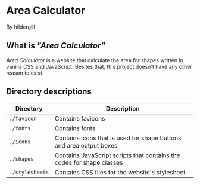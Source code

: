 # Area Calculator

By hildergill

## What is _"Area Calculator"_

_Area Calculator_ is a website that calculate the area for shapes written in vanilla CSS and JavaScript. Besites that, this project doesn't have any other reason to exist.

## Directory descriptions

| Directory       | Description                                                           |
| --------------- | --------------------------------------------------------------------- |
| `./favicon`     | Contains favicons                                                     |
| `./fonts`       | Contains fonts                                                        |
| `./icons`       | Contains icons that is used for shape buttons and area output boxes   |
| `./shapes`      | Contains JavaScript scripts that contains the codes for shape classes |
| `./stylesheets` | Contains CSS files for the website's stylesheet                       |
